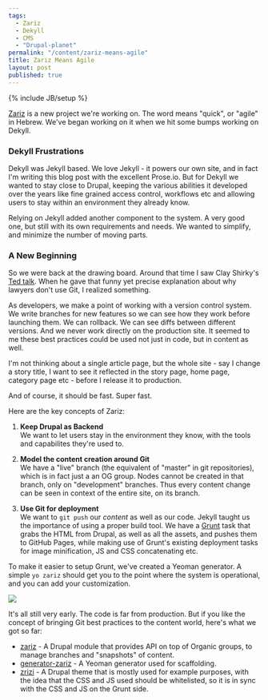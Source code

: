 ```yaml
---
tags:
  - Zariz
  - Dekyll
  - CMS
  - "Drupal-planet"
permalink: "/content/zariz-means-agile"
title: Zariz Means Agile
layout: post
published: true
---
```

{% include JB/setup %}

[Zariz](https://github.com/Gizra/zariz) is a new project we're working on. The word means "quick", or "agile" in Hebrew. We've began working on it when we hit some bumps working on Dekyll.

### Dekyll Frustrations

Dekyll was Jekyll based. We love Jekyll - it powers our own site, and in fact I'm writing this blog post with the excellent Prose.io. But for Dekyll we wanted to stay close to Drupal, keeping the various abilities it developed over the years like fine grained access control, workflows etc and allowing users to stay within an environment they already know.

Relying on Jekyll added another component to the system. A very good one, but still with its own requirements and needs. We wanted to simplify, and minimize the number of moving parts.

### A New Beginning

So we were back at the drawing board. Around that time I saw Clay Shirky's [Ted talk](http://www.ted.com/talks/clay_shirky_how_the_internet_will_one_day_transform_government.html). When he gave that funny yet precise explanation about why lawyers don't use Git, I realized something.

<!-- more -->

As developers, we make a point of working with a version control system. We write branches for new features so we can see how they work before launching them. We can rollback. We can see diffs between different versions. And we never work directly on the production site. It seemed to me these best practices could be used not just in code, but in content as well.

I'm not thinking about a single article page, but the whole site - say I change a story title, I want to see it reflected in the story page, home page, category page etc - before I release it to production.

And of course, it should be fast. Super fast.

Here are the key concepts of Zariz:

1) __Keep Drupal as Backend__  
We want to let users stay in the environment they know, with the tools and capabilites they're used to.

2) __Model the content creation around Git__  
We have a "live" branch (the equivalent of "master" in git repositories), which is in fact just a an OG group. Nodes cannot be created in that branch, only on "development" branches. Thus every content change can be seen in context of the entire site, on its branch.

3) __Use Git for deployment__  
We want to ``git push`` our _content_ as well as our code. Jekyll taught us the importance of using a proper build tool. We have a [Grunt](http://gruntjs.com/) task that grabs the HTML from Drupal, as well as all the assets, and pushes them to GitHub Pages, while making use of Grunt's existing deployment tasks for image minification, JS and CSS concatenating etc.

To make it easier to setup Grunt, we've created a Yeoman generator. A simple ``yo zariz`` should get you to the point where the system is operational, and you can add your customization.

![]({{BASE_PATH}}/assets/images/posts/zariz/generator-zariz.jpg)

It's all still very early. The code is far from production. But if you like the concept of bringing Git best practices to the content world, here's what we got so far:

* [zariz](https://github.com/Gizra/zariz) - A Drupal module that provides API on top of Organic groups, to manage branches and "snapshots" of content.
* [generator-zariz](https://npmjs.org/package/generator-zariz) - A Yeoman generator used for scaffolding.
* [zrizi](https://github.com/Gizra/zrizi) - A Drupal theme that is mostly used for example purposes, with the idea that the CSS and JS used should be whitelisted, so it is in sync with the CSS and JS on the Grunt side.
